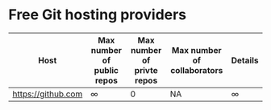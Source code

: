 Free Git hosting providers
==========================

| Host | Max number of public repos | Max number of privte repos | Max number of collaborators | Details |
| ---- | -------------------------- | -------------------------- | --------------------------- | ------- |
| https://github.com | ∞ | 0 | NA | ∞ | https://github.com/pricing |
